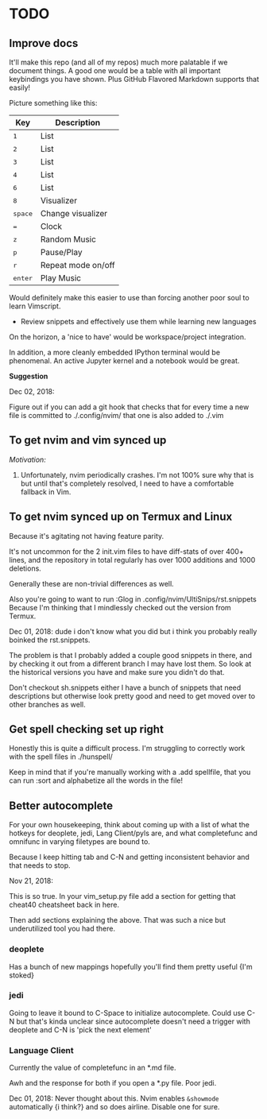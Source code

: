 # TODO

## Improve docs

It'll make this repo (and all of my repos) much more palatable if we document
things. A good one would be a table with all important keybindings you have
shown. Plus GitHub Flavored Markdown supports that easily!

Picture something like this:

| Key | Description |
| --- | ----------- |
| <kbd>1</kbd>| List |
| <kbd>2</kbd>| List |
| <kbd>3</kbd>| List |
| <kbd>4</kbd>| List |
| <kbd>6</kbd>| List |
| <kbd>8</kbd>| Visualizer |
| <kbd>space</kbd>| Change visualizer |
| <kbd>=</kbd>| Clock |
| <kbd>z</kbd>| Random Music |
| <kbd>p</kbd>| Pause/Play |
| <kbd>r</kbd>| Repeat mode on/off |
| <kbd>enter</kbd>| Play Music |

Would definitely make this easier to use than forcing another poor soul to
learn Vimscript.

- Review snippets and effectively use them while learning new languages

On the horizon, a 'nice to have' would be workspace/project integration.

In addition, a more cleanly embedded IPython terminal would be phenomenal.
An active Jupyter kernel and a notebook would be great.


**Suggestion**

Dec 02, 2018:

Figure out if you can add a git hook that checks that for every time a new
file is committed to ./.config/nvim/ that one is also added to ./.vim

## To get nvim and vim synced up

*Motivation:*

1. Unfortunately, nvim periodically crashes. I'm not 100% sure why that is
   but until that's completely resolved, I need to have a comfortable fallback
   in Vim.

## To get nvim synced up on Termux and Linux

Because it's agitating not having feature parity.

It's not uncommon for the 2 init.vim files to have diff-stats of over 400+ lines,
and the repository in total regularly has over 1000 additions and 1000 deletions.

Generally these are non-trivial differences as well.

Also you're going to want to run :Glog in .config/nvim/UltiSnips/rst.snippets
Because I'm thinking that I mindlessly checked out the version from Termux.

Dec 01, 2018: dude i don't know what you did but i think you probably
really boinked the rst.snippets.


The problem is that I probably added a couple good snippets in there, and by
checking it out from a different branch I may have lost them. So look at the
historical versions you have and make sure you didn't do that.

Don't checkout sh.snippets either I have a bunch of snippets that need
descriptions but otherwise look pretty good and need to get moved over
to other branches as well.


## Get spell checking set up right

Honestly this is quite a difficult process. I'm struggling to correctly work
with the spell files in ./hunspell/

Keep in mind that if you're manually working with a .add spellfile, that you
can run :sort and alphabetize all the words in the file!


## Better autocomplete

For your own housekeeping, think about coming up with a list of what the
hotkeys for deoplete, jedi, Lang Client/pyls are, and what completefunc and
omnifunc in varying filetypes are bound to.

Because I keep hitting tab and C-N and getting inconsistent behavior and
that needs to stop.

Nov 21, 2018:

This is so true. In your vim_setup.py file add a section for getting that cheat40
cheatsheet back in here.

Then add sections explaining the above. That was such a nice but underutilized
tool you had there.

### deoplete

Has a bunch of new mappings hopefully you'll find them pretty useful {I'm stoked}

### jedi

Going to leave it bound to C-Space to initialize autocomplete. Could use C-N
but that's kinda unclear since autocomplete doesn't need a trigger with
deoplete and C-N is 'pick the next element'

### Language Client

Currently the value of completefunc in an \*.md file.

Awh and the response for both if you open a \*.py file. Poor jedi.


Dec 01, 2018:
Never thought about this. Nvim enables `&showmode` automatically {i think?} and
so does airline. Disable one for sure.

